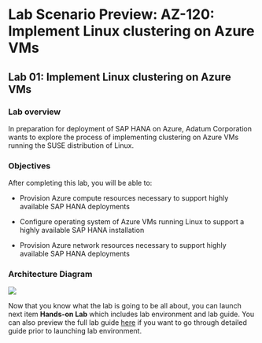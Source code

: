 # Lab Scenario Preview: AZ-120: Implement Linux clustering on Azure VMs

## Lab 01: Implement Linux clustering on Azure VMs

### Lab overview
  
In preparation for deployment of SAP HANA on Azure, Adatum Corporation wants to explore the process of implementing clustering on Azure VMs running the SUSE distribution of Linux.

### Objectives
  
After completing this lab, you will be able to:

- Provision Azure compute resources necessary to support highly available SAP HANA deployments

- Configure operating system of Azure VMs running Linux to support a highly available SAP HANA installation

- Provision Azure network resources necessary to support highly available SAP HANA deployments


### Architecture Diagram

![](https://github.com/CloudLabs-MOC/AZ-120-Planning-and-Administering-Microsoft-Azure-for-SAP-Workloads/blob/prod/images/1.md/m1.png?raw=true)

Now that you know what the lab is going to be all about, you can launch next item **Hands-on Lab** which includes lab environment and lab guide. You can also preview the full lab guide [here](https://experience.cloudlabs.ai/#/labguidepreview/9aa90c63-fa52-4f84-9d3f-608fcea7d114) if you want to go through detailed guide prior to launching lab environment. 
